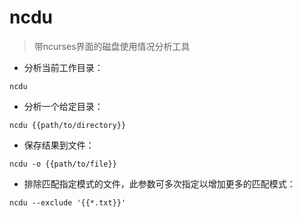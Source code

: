 # ncdu

> 带ncurses界面的磁盘使用情况分析工具

- 分析当前工作目录：

`ncdu`

- 分析一个给定目录：

`ncdu {{path/to/directory}}`

- 保存结果到文件：

`ncdu -o {{path/to/file}}`

- 排除匹配指定模式的文件，此参数可多次指定以增加更多的匹配模式：

`ncdu --exclude '{{*.txt}}'`

[#]: contributors: ([庄秋彬])